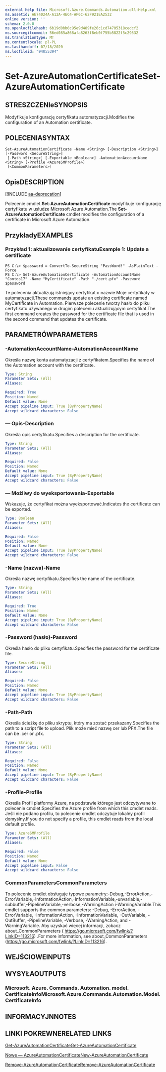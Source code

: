 ```yaml
---
external help file: Microsoft.Azure.Commands.Automation.dll-Help.xml
ms.assetid: AE74024A-A12A-4EC4-AF6C-62F921EA2532
online version: ''
schema: 2.0.0
ms.openlocfilehash: 6b19d0bb0c95e9d489fe26c1cd74705318cedcf2
ms.sourcegitcommit: 56ed085a868afa8263f8eb0f755b5822f5c29532
ms.translationtype: MT
ms.contentlocale: pl-PL
ms.lasthandoff: 07/18/2020
ms.locfileid: "94055394"
---
```

# <span data-ttu-id="894f7-101">Set-AzureAutomationCertificate</span><span class="sxs-lookup"><span data-stu-id="894f7-101">Set-AzureAutomationCertificate</span></span>

## <span data-ttu-id="894f7-102">STRESZCZENIe</span><span class="sxs-lookup"><span data-stu-id="894f7-102">SYNOPSIS</span></span>

<span data-ttu-id="894f7-103">Modyfikuje konfigurację certyfikatu automatyzacji.</span><span class="sxs-lookup"><span data-stu-id="894f7-103">Modifies the configuration of an Automation certificate.</span></span>

## <span data-ttu-id="894f7-104">POLECENIA</span><span class="sxs-lookup"><span data-stu-id="894f7-104">SYNTAX</span></span>

```
Set-AzureAutomationCertificate -Name <String> [-Description <String>] [-Password <SecureString>]
 [-Path <String>] [-Exportable <Boolean>] -AutomationAccountName <String> [-Profile <AzureSMProfile>]
 [<CommonParameters>]
```

## <span data-ttu-id="894f7-105">Opis</span><span class="sxs-lookup"><span data-stu-id="894f7-105">DESCRIPTION</span></span>

[!INCLUDE [aa-deprecation](../include/aa-deprecation.md)]

<span data-ttu-id="894f7-106">Polecenie cmdlet **Set-AzureAutomationCertificate** modyfikuje konfigurację certyfikatu w usłudze Microsoft Azure Automation.</span><span class="sxs-lookup"><span data-stu-id="894f7-106">The **Set-AzureAutomationCertificate** cmdlet modifies the configuration of a certificate in Microsoft Azure Automation.</span></span>

## <span data-ttu-id="894f7-107">Przykłady</span><span class="sxs-lookup"><span data-stu-id="894f7-107">EXAMPLES</span></span>

### <span data-ttu-id="894f7-108">Przykład 1: aktualizowanie certyfikatu</span><span class="sxs-lookup"><span data-stu-id="894f7-108">Example 1: Update a certificate</span></span>
```
PS C:\> $password = ConvertTo-SecureString "PassWord!" -AsPlainText -Force
PS C:\> Set-AzureAutomationCertificate -AutomationAccountName "Contos17" -Name "MyCertificate" -Path "./cert.pfx" -Password $password
```

<span data-ttu-id="894f7-109">Te polecenia aktualizują istniejący certyfikat o nazwie Moje certyfikaty w automatyzacji.</span><span class="sxs-lookup"><span data-stu-id="894f7-109">These commands update an existing certificate named MyCertificate in Automation.</span></span>
<span data-ttu-id="894f7-110">Pierwsze polecenie tworzy hasło do pliku certyfikatu używanego w drugim poleceniu aktualizującym certyfikat.</span><span class="sxs-lookup"><span data-stu-id="894f7-110">The first command creates the password for the certificate file that is used in the second command that updates the certificate.</span></span>

## <span data-ttu-id="894f7-111">PARAMETRÓW</span><span class="sxs-lookup"><span data-stu-id="894f7-111">PARAMETERS</span></span>

### <span data-ttu-id="894f7-112">-AutomationAccountName</span><span class="sxs-lookup"><span data-stu-id="894f7-112">-AutomationAccountName</span></span>
<span data-ttu-id="894f7-113">Określa nazwę konta automatyzacji z certyfikatem.</span><span class="sxs-lookup"><span data-stu-id="894f7-113">Specifies the name of the Automation account with the certificate.</span></span>

```yaml
Type: String
Parameter Sets: (All)
Aliases: 

Required: True
Position: Named
Default value: None
Accept pipeline input: True (ByPropertyName)
Accept wildcard characters: False
```

### <span data-ttu-id="894f7-114">— Opis</span><span class="sxs-lookup"><span data-stu-id="894f7-114">-Description</span></span>
<span data-ttu-id="894f7-115">Określa opis certyfikatu.</span><span class="sxs-lookup"><span data-stu-id="894f7-115">Specifies a description for the certificate.</span></span>

```yaml
Type: String
Parameter Sets: (All)
Aliases: 

Required: False
Position: Named
Default value: None
Accept pipeline input: True (ByPropertyName)
Accept wildcard characters: False
```

### <span data-ttu-id="894f7-116">— Możliwy do wyeksportowania</span><span class="sxs-lookup"><span data-stu-id="894f7-116">-Exportable</span></span>
<span data-ttu-id="894f7-117">Wskazuje, że certyfikat można wyeksportować.</span><span class="sxs-lookup"><span data-stu-id="894f7-117">Indicates the certificate can be exported.</span></span>

```yaml
Type: Boolean
Parameter Sets: (All)
Aliases: 

Required: False
Position: Named
Default value: None
Accept pipeline input: True (ByPropertyName)
Accept wildcard characters: False
```

### <span data-ttu-id="894f7-118">-Name (nazwa)</span><span class="sxs-lookup"><span data-stu-id="894f7-118">-Name</span></span>
<span data-ttu-id="894f7-119">Określa nazwę certyfikatu.</span><span class="sxs-lookup"><span data-stu-id="894f7-119">Specifies the name of the certificate.</span></span>

```yaml
Type: String
Parameter Sets: (All)
Aliases: 

Required: True
Position: Named
Default value: None
Accept pipeline input: True (ByPropertyName)
Accept wildcard characters: False
```

### <span data-ttu-id="894f7-120">-Password (hasło)</span><span class="sxs-lookup"><span data-stu-id="894f7-120">-Password</span></span>
<span data-ttu-id="894f7-121">Określa hasło do pliku certyfikatu.</span><span class="sxs-lookup"><span data-stu-id="894f7-121">Specifies the password for the certificate file.</span></span>

```yaml
Type: SecureString
Parameter Sets: (All)
Aliases: 

Required: False
Position: Named
Default value: None
Accept pipeline input: True (ByPropertyName)
Accept wildcard characters: False
```

### <span data-ttu-id="894f7-122">-Path</span><span class="sxs-lookup"><span data-stu-id="894f7-122">-Path</span></span>
<span data-ttu-id="894f7-123">Określa ścieżkę do pliku skryptu, który ma zostać przekazany.</span><span class="sxs-lookup"><span data-stu-id="894f7-123">Specifies the path to a script file to upload.</span></span>
<span data-ttu-id="894f7-124">Plik może mieć nazwę cer lub PFX.</span><span class="sxs-lookup"><span data-stu-id="894f7-124">The file can be .cer or .pfx.</span></span>

```yaml
Type: String
Parameter Sets: (All)
Aliases: 

Required: False
Position: Named
Default value: None
Accept pipeline input: True (ByPropertyName)
Accept wildcard characters: False
```

### <span data-ttu-id="894f7-125">-Profile</span><span class="sxs-lookup"><span data-stu-id="894f7-125">-Profile</span></span>
<span data-ttu-id="894f7-126">Określa Profil platformy Azure, na podstawie którego jest odczytywane to polecenie cmdlet.</span><span class="sxs-lookup"><span data-stu-id="894f7-126">Specifies the Azure profile from which this cmdlet reads.</span></span>
<span data-ttu-id="894f7-127">Jeśli nie podano profilu, to polecenie cmdlet odczytuje lokalny profil domyślny.</span><span class="sxs-lookup"><span data-stu-id="894f7-127">If you do not specify a profile, this cmdlet reads from the local default profile.</span></span>

```yaml
Type: AzureSMProfile
Parameter Sets: (All)
Aliases: 

Required: False
Position: Named
Default value: None
Accept pipeline input: False
Accept wildcard characters: False
```

### <span data-ttu-id="894f7-128">CommonParameters</span><span class="sxs-lookup"><span data-stu-id="894f7-128">CommonParameters</span></span>
<span data-ttu-id="894f7-129">To polecenie cmdlet obsługuje typowe parametry:-Debug,-ErrorAction,-ErrorVariable,-InformationAction,-InformationVariable,-unvariable,-subbuffer,-PipelineVariable,-verbose,-WarningAction i-WarningVariable.</span><span class="sxs-lookup"><span data-stu-id="894f7-129">This cmdlet supports the common parameters: -Debug, -ErrorAction, -ErrorVariable, -InformationAction, -InformationVariable, -OutVariable, -OutBuffer, -PipelineVariable, -Verbose, -WarningAction, and -WarningVariable.</span></span> <span data-ttu-id="894f7-130">Aby uzyskać więcej informacji, zobacz about_CommonParameters ( https://go.microsoft.com/fwlink/?LinkID=113216) .</span><span class="sxs-lookup"><span data-stu-id="894f7-130">For more information, see about_CommonParameters (https://go.microsoft.com/fwlink/?LinkID=113216).</span></span>

## <span data-ttu-id="894f7-131">WEJŚCIOWE</span><span class="sxs-lookup"><span data-stu-id="894f7-131">INPUTS</span></span>

## <span data-ttu-id="894f7-132">WYSYŁA</span><span class="sxs-lookup"><span data-stu-id="894f7-132">OUTPUTS</span></span>

### <span data-ttu-id="894f7-133">Microsoft. Azure. Commands. Automation. model. CertificateInfo</span><span class="sxs-lookup"><span data-stu-id="894f7-133">Microsoft.Azure.Commands.Automation.Model.CertificateInfo</span></span>

## <span data-ttu-id="894f7-134">INFORMACYJN</span><span class="sxs-lookup"><span data-stu-id="894f7-134">NOTES</span></span>

## <span data-ttu-id="894f7-135">LINKI POKREWNE</span><span class="sxs-lookup"><span data-stu-id="894f7-135">RELATED LINKS</span></span>

[<span data-ttu-id="894f7-136">Get-AzureAutomationCertificate</span><span class="sxs-lookup"><span data-stu-id="894f7-136">Get-AzureAutomationCertificate</span></span>](./Get-AzureAutomationCertificate.md)

[<span data-ttu-id="894f7-137">Nowe — AzureAutomationCertificate</span><span class="sxs-lookup"><span data-stu-id="894f7-137">New-AzureAutomationCertificate</span></span>](./New-AzureAutomationCertificate.md)

[<span data-ttu-id="894f7-138">Remove-AzureAutomationCertificate</span><span class="sxs-lookup"><span data-stu-id="894f7-138">Remove-AzureAutomationCertificate</span></span>](./Remove-AzureAutomationCertificate.md)


